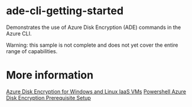 # ade-cli-getting-started

Demonstrates the use of Azure Disk Encryption (ADE) commands in the Azure CLI. 

Warning: this sample is not complete and does not yet cover the entire range of capabilities.  

# More information
[Azure Disk Encryption for Windows and Linux IaaS VMs](https://azure.microsoft.com/en-us/documentation/articles/azure-security-disk-encryption/)
[Powershell Azure Disk Encryption Prerequisite Setup](https://github.com/Azure/azure-powershell/blob/dev/src/ResourceManager/Compute/Commands.Compute/Extension/AzureDiskEncryption/Scripts/AzureDiskEncryptionPreRequisiteSetup.ps1)
